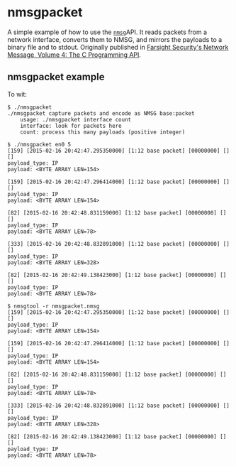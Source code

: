 # nmsgpacket
A simple example of how to use the [`nmsg`](https://github.com/farsightsec/nmsg)API. It reads packets from a network interface, converts them to NMSG, and
mirrors the payloads to a binary file and to stdout. Originally published in
[Farsight Security's Network Message, Volume 4: The C Programming API](https://www.domaintools.com/resources/blog/farsights-network-message-volume-4-the-c-programming-api/).

## nmsgpacket example
To wit:

    $ ./nmsgpacket
    ./nmsgpacket capture packets and encode as NMSG base:packet
        usage: ./nmsgpacket interface count
        interface: look for packets here
        count: process this many payloads (positive integer)

    $ ./nmsgpacket en0 5
    [159] [2015-02-16 20:42:47.295350000] [1:12 base packet] [00000000] [] [] 
    payload_type: IP
    payload: <BYTE ARRAY LEN=154>

    [159] [2015-02-16 20:42:47.296414000] [1:12 base packet] [00000000] [] [] 
    payload_type: IP
    payload: <BYTE ARRAY LEN=154>

    [82] [2015-02-16 20:42:48.831159000] [1:12 base packet] [00000000] [] [] 
    payload_type: IP
    payload: <BYTE ARRAY LEN=78>

    [333] [2015-02-16 20:42:48.832891000] [1:12 base packet] [00000000] [] [] 
    payload_type: IP
    payload: <BYTE ARRAY LEN=328>

    [82] [2015-02-16 20:42:49.138423000] [1:12 base packet] [00000000] [] [] 
    payload_type: IP
    payload: <BYTE ARRAY LEN=78>

    $ nmsgtool -r nmsgpacket.nmsg 
    [159] [2015-02-16 20:42:47.295350000] [1:12 base packet] [00000000] [] [] 
    payload_type: IP
    payload: <BYTE ARRAY LEN=154>

    [159] [2015-02-16 20:42:47.296414000] [1:12 base packet] [00000000] [] [] 
    payload_type: IP
    payload: <BYTE ARRAY LEN=154>

    [82] [2015-02-16 20:42:48.831159000] [1:12 base packet] [00000000] [] [] 
    payload_type: IP
    payload: <BYTE ARRAY LEN=78>

    [333] [2015-02-16 20:42:48.832891000] [1:12 base packet] [00000000] [] [] 
    payload_type: IP
    payload: <BYTE ARRAY LEN=328>

    [82] [2015-02-16 20:42:49.138423000] [1:12 base packet] [00000000] [] [] 
    payload_type: IP
    payload: <BYTE ARRAY LEN=78>

